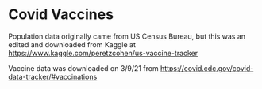 # Covid Vaccines
Population data originally came from US Census Bureau, but this was an edited and downloaded from Kaggle at https://www.kaggle.com/peretzcohen/us-vaccine-tracker

Vaccine data was downloaded on 3/9/21 from https://covid.cdc.gov/covid-data-tracker/#vaccinations

